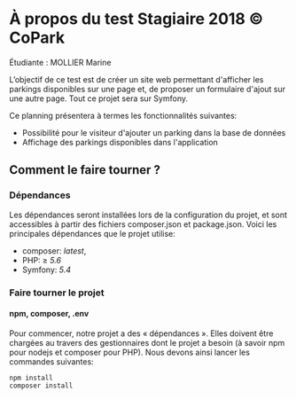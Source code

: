 # À propos du test Stagiaire 2018 © CoPark

Étudiante : MOLLIER Marine

L’objectif de ce test est de créer un site web permettant d'afficher les parkings disponibles sur une page et, de proposer un formulaire d'ajout sur une autre page. Tout ce projet sera sur Symfony.

Ce planning présentera à termes les fonctionnalités suivantes:

- Possibilité pour le visiteur d'ajouter un parking dans la base de données
- Affichage des parkings disponibles dans l'application

## Comment le faire tourner ?

### Dépendances

Les dépendances seront installées lors de la configuration du projet, et sont accessibles à partir des fichiers composer.json et package.json. Voici les principales dépendances que le projet utilise:

- composer: *latest*,
- PHP: ≥ *5.6*
- Symfony: *5.4*

### Faire tourner le projet

#### npm, composer, .env

Pour commencer, notre projet a des « dépendances ». Elles doivent être chargées au travers des gestionnaires dont le projet a besoin (à savoir npm pour nodejs et composer pour PHP). Nous devons ainsi lancer les commandes suivantes:

```
npm install
composer install
```
